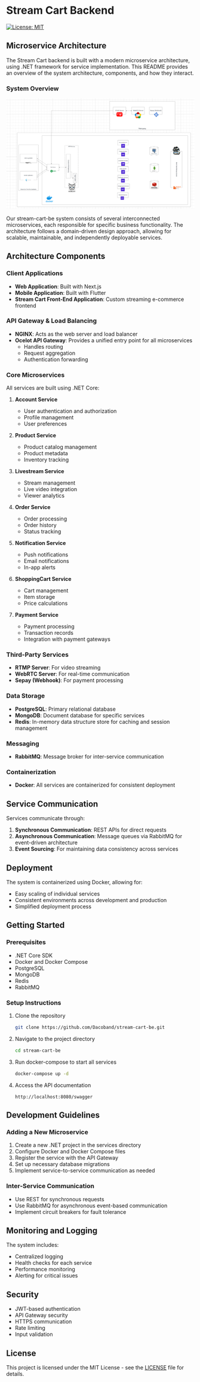# Stream Cart Backend

[![License: MIT](https://img.shields.io/badge/License-MIT-yellow.svg)](https://opensource.org/licenses/MIT)

## Microservice Architecture

The Stream Cart backend is built with a modern microservice architecture, using .NET framework for service implementation. This README provides an overview of the system architecture, components, and how they interact.

### System Overview

![Architecture Diagram](/image/architecture-diagram.png)

Our stream-cart-be system consists of several interconnected microservices, each responsible for specific business functionality. The architecture follows a domain-driven design approach, allowing for scalable, maintainable, and independently deployable services.

## Architecture Components

### Client Applications
- **Web Application**: Built with Next.js
- **Mobile Application**: Built with Flutter
- **Stream Cart Front-End Application**: Custom streaming e-commerce frontend

### API Gateway & Load Balancing
- **NGINX**: Acts as the web server and load balancer
- **Ocelot API Gateway**: Provides a unified entry point for all microservices
  - Handles routing
  - Request aggregation
  - Authentication forwarding

### Core Microservices
All services are built using .NET Core:

1. **Account Service**
   - User authentication and authorization
   - Profile management
   - User preferences

2. **Product Service**
   - Product catalog management
   - Product metadata
   - Inventory tracking

3. **Livestream Service**
   - Stream management
   - Live video integration
   - Viewer analytics

4. **Order Service**
   - Order processing
   - Order history
   - Status tracking

5. **Notification Service**
   - Push notifications
   - Email notifications
   - In-app alerts

6. **ShoppingCart Service**
   - Cart management
   - Item storage
   - Price calculations

7. **Payment Service**
   - Payment processing
   - Transaction records
   - Integration with payment gateways

### Third-Party Services
- **RTMP Server**: For video streaming
- **WebRTC Server**: For real-time communication
- **Sepay (Webhook)**: For payment processing

### Data Storage
- **PostgreSQL**: Primary relational database
- **MongoDB**: Document database for specific services
- **Redis**: In-memory data structure store for caching and session management

### Messaging
- **RabbitMQ**: Message broker for inter-service communication

### Containerization
- **Docker**: All services are containerized for consistent deployment

## Service Communication

Services communicate through:
1. **Synchronous Communication**: REST APIs for direct requests
2. **Asynchronous Communication**: Message queues via RabbitMQ for event-driven architecture
3. **Event Sourcing**: For maintaining data consistency across services

## Deployment

The system is containerized using Docker, allowing for:
- Easy scaling of individual services
- Consistent environments across development and production
- Simplified deployment process

## Getting Started

### Prerequisites
- .NET Core SDK
- Docker and Docker Compose
- PostgreSQL
- MongoDB
- Redis
- RabbitMQ

### Setup Instructions
1. Clone the repository
   ```bash
   git clone https://github.com/Dacoband/stream-cart-be.git
   ```

2. Navigate to the project directory
   ```bash
   cd stream-cart-be
   ```

3. Run docker-compose to start all services
   ```bash
   docker-compose up -d
   ```

4. Access the API documentation
   ```
   http://localhost:8080/swagger
   ```

## Development Guidelines

### Adding a New Microservice
1. Create a new .NET project in the services directory
2. Configure Docker and Docker Compose files
3. Register the service with the API Gateway
4. Set up necessary database migrations
5. Implement service-to-service communication as needed

### Inter-Service Communication
- Use REST for synchronous requests
- Use RabbitMQ for asynchronous event-based communication
- Implement circuit breakers for fault tolerance

## Monitoring and Logging

The system includes:
- Centralized logging
- Health checks for each service
- Performance monitoring
- Alerting for critical issues

## Security

- JWT-based authentication
- API Gateway security
- HTTPS communication
- Rate limiting
- Input validation

## License

This project is licensed under the MIT License - see the [LICENSE](LICENSE) file for details.
